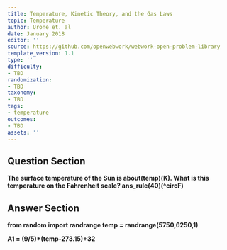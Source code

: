 ```yaml
---
title: Temperature, Kinetic Theory, and the Gas Laws
topic: Temperature
author: Urone et. al
date: January 2018
editor: ''
source: https://github.com/openwebwork/webwork-open-problem-library
template_version: 1.1
type: ''
difficulty:
- TBD
randomization:
- TBD
taxonomy:
- TBD
tags:
- temperature
outcomes:
- TBD
assets: ''
---
```


## Question Section 

<b>
The surface temperature of the Sun is about(temp)(K). What is this temperature on the Fahrenheit scale?
ans_rule(40)(^circF)



## Answer Section

from random import randrange
temp = randrange(5750,6250,1)

A1 = (9/5)*(temp-273.15)+32